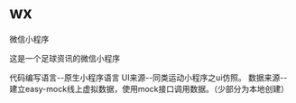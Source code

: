 # wx
微信小程序

这是一个足球资讯的微信小程序

代码编写语言--原生小程序语言
UI来源--同类运动小程序之ui仿照。
数据来源-- 建立easy-mock线上虚拟数据，使用mock接口调用数据。（少部分为本地创建）
